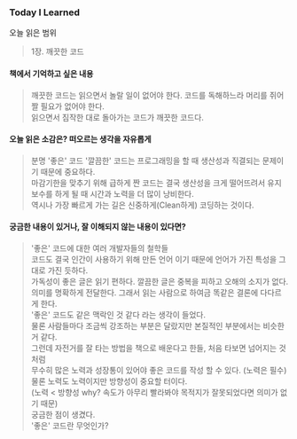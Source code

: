 ### Today I Learned

오늘 읽은 범위

> 1장. 깨끗한 코드

<h4>책에서 기억하고 싶은 내용</h4>

> 깨끗한 코드는 읽으면서 놀랄 일이 없어야 한다. 코드를 독해하느라 머리를 쥐어짤 필요가 없어야 한다. <br>
> 읽으면서 짐작한 대로 돌아가는 코드가 깨끗한 코드다. <br>

<h4>오늘 읽은 소감은? 떠오르는 생각을 자유롭게</h4>

> 분명 '좋은' 코드 '깔끔한' 코드는 프로그래밍을 할 때 생산성과 직결되는 문제이기 때문에 중요하다.<br>
> 마감기한을 맞추기 위해 급하게 짠 코드는 결국 생산성을 크게 떨어뜨려서 유지 보수를 하게 될 때 시간과 노력을 더 많이 낭비한다.<br>
> 역시나 가장 빠르게 가는 길은 신중하게(Clean하게) 코딩하는 것이다.<br>

<h4>궁금한 내용이 있거나, 잘 이해되지 않는 내용이 있다면?</h4>

> '좋은' 코드에 대한 여러 개발자들의 철학들<br>
> 코드도 결국 인간이 사용하기 위해 만든 언어 이기 때문에 언어가 가진 특성을 그대로 가진 듯하다.<br>
> 가독성이 좋은 글은 읽기 편하다. 깔끔한 글은 중복을 피하고 오해의 소지가 없다.<br>
> 의미를 명확하게 전달한다. 그래서 읽는 사람으로 하여금 똑같은 결론에 다다르게 한다.<br>
> '좋은' 코드도 같은 맥락인 것 같다 라는 생각이 들었다.<br>
> 물론 사람들마다 조금씩 강조하는 부분은 달랐지만 본질적인 부분에서는 비슷한거 같다. <br>
> 그런데 자전거를 잘 타는 방법을 책으로 배운다고 한들, 처음 타보면 넘어지는 것 처럼 <br>
> 무수히 많은 노력과 성장통이 있어야 좋은 코드를 작성 할 수 있다. (노력은 필수) <br>
> 물론 노력도 노력이지만 방향성이 중요할 터이다.<br>
> (노력 < 방향성 why? 속도가 아무리 빨라봐야 목적지가 잘못되었다면 의미가 없기 때문) <br>
> 궁금한 점이 생겼다. <br>
> '좋은' 코드란 무엇인가?<br>
